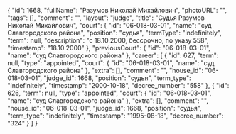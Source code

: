 {
    "id": 1668,
    "fullName": "Разумов Николай Михайлович",
    "photoURL": "",
    "tags": [],
    "comment": "",
    "layout": "judge",
    "title": "Судья Разумов Николай Михайлович",
    "court": {
        "id": "06-018-03-01",
        "name": "суд Славгородского района",
        "position": "судья",
        "termType": "indefinitely",
        "term": null,
        "description": "c 18.10.2000, бессрочно, по указу 558",
        "timestamp": "18.10.2000"
    },
    "previousCourt": {
        "id": "06-018-03-01",
        "name": "суд Славгородского района"
    },
    "career": [
        {
            "id": 627,
            "term": null,
            "type": "appointed",
            "court": {
                "id": "06-018-03-01",
                "name": "суд Славгородского района"
            },
            "extra": [],
            "comment": "",
            "house_id": "06-018-03-01",
            "judge_id": 1668,
            "position": "судья",
            "term_type": "indefinitely",
            "timestamp": "2000-10-18",
            "decree_number": "558"
        },
        {
            "id": 626,
            "term": null,
            "type": "appointed",
            "court": {
                "id": "06-018-03-01",
                "name": "суд Славгородского района"
            },
            "extra": [],
            "comment": "",
            "house_id": "06-018-03-01",
            "judge_id": 1668,
            "position": "судья",
            "term_type": "indefinitely",
            "timestamp": "1995-08-18",
            "decree_number": "324"
        }
    ]
}